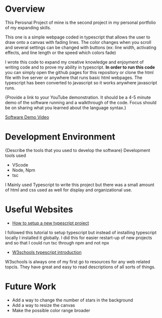 # Overview

This Perosnal Project of mine is the second project in my personal portfolio of my expanding skills.

This one is a simple webpage coded in typescript that allows the user to draw onto a canvas with fading lines. The color changes when you scroll and several settings can be changed with buttons (ex: line width, activating effects, and line length or the speed which colors fade)

I wrote this code to expand my creative knowledge and enjoyment of writing code and to prove my ability in typescript. **In order to run this code** you can simply open the github pages for this repository or clone the html file with live server or anywhere that runs basic html webpages. The typescript has been converted to javascript so it works anywhere javascript runs.

{Provide a link to your YouTube demonstration. It should be a 4-5 minute demo of the software running and a walkthrough of the code. Focus should be on sharing what you learned about the language syntax.}

[Software Demo Video](https://youtu.be/023QkREVlaM)

# Development Environment

{Describe the tools that you used to develop the software}
Development tools used
- VScode
- Node, Npm
- tsc

I Mainly used Typescript to write this project but there was a small amount of html and css used as well for display and organizational use.

# Useful Websites

- [How to setup a new typescript project](https://www.digitalocean.com/community/tutorials/typescript-new-project)

I followed this tutorial to setup typescript but instead of installing typescript locally I installed it globally. I did this for easier restart-up of new projects and so that I could run tsc through npm and not npx

- [W3schools typescript introduction](https://www.w3schools.com/typescript/typescript_intro.php)

W3schools is always one of my first go to resources for any web related topcis. They have great and easy to read descriptions of all sorts of things.

# Future Work

- Add a way to change the number of stars in the background
- Add a way to resize the canvas
- Make the possible color range broader